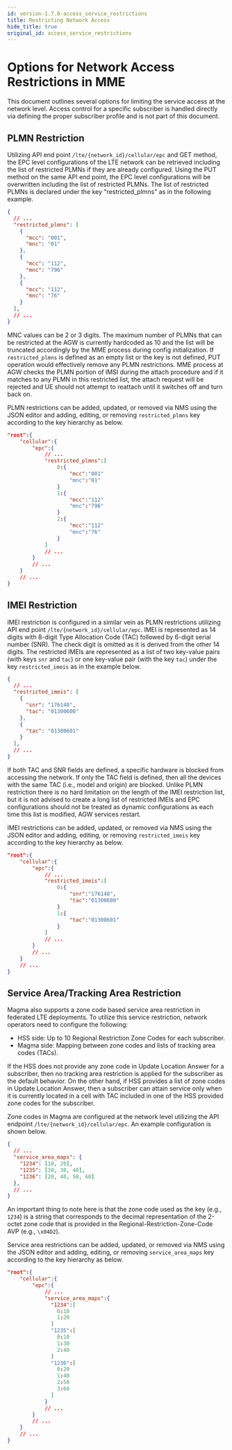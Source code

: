 ```yaml
---
id: version-1.7.0-access_service_restrictions
title: Restricting Network Access
hide_title: true
original_id: access_service_restrictions
---
```


# Options for Network Access Restrictions in MME

This document outlines several options for limiting the service access at the network level.
Access control for a specific subscriber is handled directly via defining the proper subscriber profile and
is not part of this document.

## PLMN Restriction

Utilizing API end point `/lte/{network_id}/cellular/epc` and GET method, the EPC level configurations of the
LTE network can be retrieved including the list of restricted PLMNs if they are already configured. Using the
PUT method on the same API end point, the EPC level configurations will be overwritten including the list of
restricted PLMNs. The list of restricted PLMNs is declared under the key "restricted_plmns" as in the following
example.

```json
{
  // ...
  "restricted_plmns": [
    {
      "mcc": "001",
      "mnc": "01"
    },
    {
      "mcc": "112",
      "mnc": "796"
    },
    {
      "mcc": "112",
      "mnc": "76"
    }
  ],
  // ...
}
```

MNC values can be 2 or 3 digits. The maximum number of PLMNs that can be restricted at the AGW is currently hardcoded as 10 and
the list will be truncated accordingly by the MME process during config initialization. If `restricted_plmns` is defined as an empty list
or the key is not defined, PUT operation would effectively remove any PLMN restrictions. MME process at AGW checks the PLMN portion of
IMSI during the attach procedure and if it matches to any PLMN in this restricted list, the attach request will be rejected and UE should
not attempt to reattach until it switches off and turn back on.

PLMN restrictions can be added, updated, or removed via NMS using the JSON editor and adding, editing, or removing `restricted_plmns` key according to the key hierarchy as below.

```json
"root":{
    "cellular":{
        "epc":{
            // ...
            "restricted_plmns":[
                0:{
                    "mcc":"001"
                    "mnc":"01"
                }
                1:{
                    "mcc":"112"
                    "mnc":"796"
                }
                2:{
                    "mcc":"112"
                    "mnc":"76"
                }
            ]
            // ...
        }
        // ...
    }
    // ...
}
```

## IMEI Restriction

IMEI restriction is configured in a similar vein as PLMN restrictions utilizing API end point `/lte/{network_id}/cellular/epc`. IMEI is represented as 14 digits with 8-digit Type Allocation Code (TAC) followed by 6-digit serial number (SNR). The check digit is omitted as it is derived from the other 14 digits. The restricted IMEIs are represented as a list of two key-value pairs (with keys `snr` and `tac`) or one key-value pair (with the key `tac`) under the key `restricted_imeis` as in the example below.

```json
{
  // ...
  "restricted_imeis": [
    {
      "snr": "176148",
      "tac": "01300600"
    },
    {
      "tac": "01300601"
    }
  ],
  // ...
}
```

If both TAC and SNR fields are defined, a specific hardware is blocked from accessing the network. If only the TAC field is defined, then all the devices with the same TAC (i.e., model and origin) are blocked. Unlike PLMN restriction there is no hard limitation on the length of the IMEI restriction list, but it is not advised to create a long list of restricted IMEIs and EPC configurations should not be treated as dynamic configurations as each time this list is modified, AGW services restart.

IMEI restrictions can be added, updated, or removed via NMS using the JSON editor and adding, editing, or removing `restricted_imeis` key according to the key hierarchy as below.

```json
"root":{
    "cellular":{
        "epc":{
            // ...
            "restricted_imeis":[
                0:{
                    "snr":"176148",
                    "tac":"01300600"
                }
                1:{
                    "tac":"01300601"
                }
            ]
            // ...
        }
        // ...
    }
    // ...
}
```

## Service Area/Tracking Area Restriction

Magma also supports a zone code based service area restriction in federated LTE deployments. To utilize this service restriction, network operators need to configure the following:

- HSS side: Up to 10 Regional Restriction Zone Codes for each subscriber.
- Magma side: Mapping between zone codes and lists of tracking area codes (TACs).

If the HSS does not provide any zone code in Update Location Answer for a subscriber, then no tracking area restriction is applied for the subscriber as the default behavior. On the other hand, if HSS provides a list of zone codes in Update Location Answer, then a subscriber can attain service only when it is currently located in a cell with TAC included in one of the HSS provided zone codes for the subscriber.

Zone codes in Magma are configured at the network level utilizing the API endpoint `/lte/{network_id}/cellular/epc`. An example configuration is shown below.

```json
{
  // ...
  "service_area_maps": {
    "1234": [10, 20],
    "1235": [10, 30, 40],
    "1236": [20, 40, 50, 60]
  },
  // ...
}
```

An important thing to note here is that the zone code used as the key (e.g., `1234`) is a string that corresponds to the decimal representation of the 2-octet zone code that is provided in the Regional-Restriction-Zone-Code AVP (e.g., `\x04D2`).

Service area restrictions can be added, updated, or removed via NMS using the JSON editor and adding, editing, or removing `service_area_maps` key according to the key hierarchy as below.

```json
"root":{
    "cellular":{
        "epc":{
            // ...
            "service_area_maps":{
              "1234":[
                0:10
                1:20
              ]
              "1235":[
                0:10
                1:30
                2:40
              ]
              "1236":[
                0:20
                1:40
                2:50
                3:60
              ]
            }
            // ...
        }
        // ...
    }
    // ...
}
```
